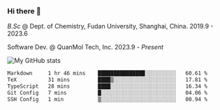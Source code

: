 ### Hi there 👋

<!--
**zephyr-zdz/zephyr-zdz** is a ✨ _special_ ✨ repository because its `README.md` (this file) appears on your GitHub profile.

Here are some ideas to get you started:

- 🔭 I’m currently working on ...
- 🌱 I’m currently learning ...
- 👯 I’m looking to collaborate on ...
- 🤔 I’m looking for help with ...
- 💬 Ask me about ...
- 📫 How to reach me: ...
- 😄 Pronouns: ...
- ⚡ Fun fact: ...
-->

_B.Sc_ @ Dept. of Chemistry, Fudan University, Shanghai, China. 2019.9 - 2023.6

Software Dev. @ QuanMol Tech, Inc. 2023.9 - _Present_

![My GitHub stats](https://github-readme-stats.vercel.app/api?username=zephyr-zdz)

<!--START_SECTION:waka-->

```txt
Markdown     1 hr 46 mins    ███████████████░░░░░░░░░░   60.61 %
TeX          31 mins         ████▒░░░░░░░░░░░░░░░░░░░░   17.81 %
TypeScript   28 mins         ████░░░░░░░░░░░░░░░░░░░░░   16.34 %
Git Config   7 mins          █░░░░░░░░░░░░░░░░░░░░░░░░   04.06 %
SSH Config   1 min           ▒░░░░░░░░░░░░░░░░░░░░░░░░   00.94 %
```

<!--END_SECTION:waka-->

